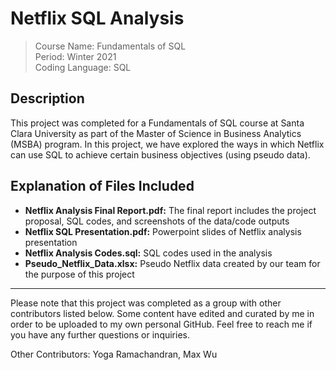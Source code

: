# Netflix SQL Analysis

> Course Name: Fundamentals of SQL  
Period: Winter 2021  
Coding Language: SQL

## Description

This project was completed for a Fundamentals of SQL course at Santa Clara University as part of the Master of Science in Business Analytics (MSBA) program. In this project, we have explored the ways in which Netflix can use SQL to achieve certain business objectives (using pseudo data).

## Explanation of Files Included

- **Netflix Analysis Final Report.pdf:** The final report includes the project proposal, SQL codes, and screenshots of the data/code outputs
- **Netflix SQL Presentation.pdf:** Powerpoint slides of Netflix analysis presentation
- **Netflix Analysis Codes.sql:** SQL codes used in the analysis
- **Pseudo_Netflix_Data.xlsx:** Pseudo Netflix data created by our team for the purpose of this project

___

Please note that this project was completed as a group with other contributors listed below. Some content have edited and curated by me in order to be uploaded to my own personal GitHub. Feel free to reach me if you have any further questions or inquiries.

Other Contributors: Yoga Ramachandran, Max Wu
